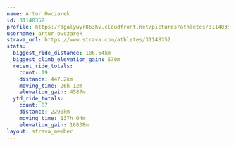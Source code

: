 ```yaml
---
name: Artur Owczarek
id: 31148352
profile: https://dgalywyr863hv.cloudfront.net/pictures/athletes/31148352/15906846/1/large.jpg
username: artur-owczarek
strava_url: https://www.strava.com/athletes/31148352
stats:
  biggest_ride_distance: 106.64km
  biggest_climb_elevation_gain: 670m
  recent_ride_totals:
    count: 19
    distance: 447.2km
    moving_time: 26h 12m
    elevation_gain: 4587m
  ytd_ride_totals:
    count: 87
    distance: 2290km
    moving_time: 137h 04m
    elevation_gain: 16838m
layout: strava_member
--- 
```


